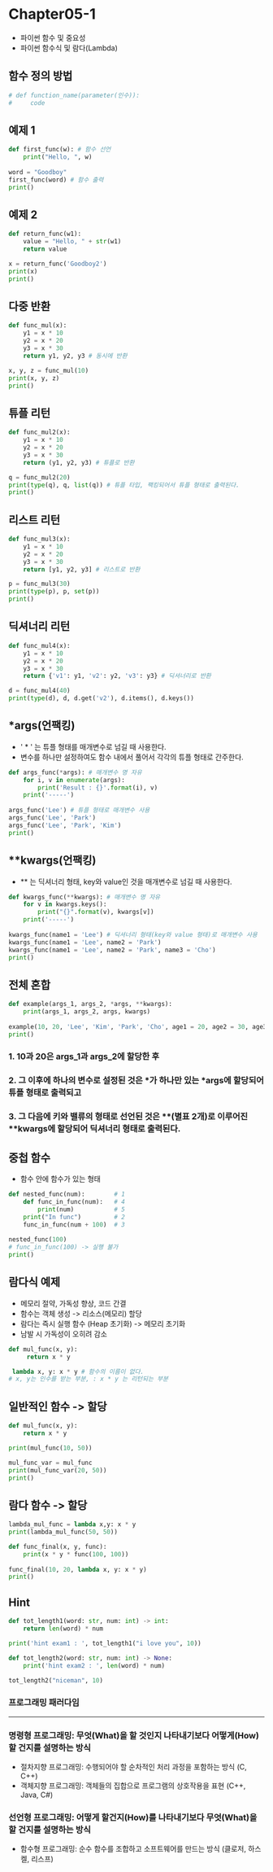 # Chapter05-1
- 파이썬 함수 및 중요성
- 파이썬 함수식 및 람다(Lambda)

## 함수 정의 방법

```python
# def function_name(parameter(인수)):
#     code
```

## 예제 1

```python
def first_func(w): # 함수 선언
    print("Hello, ", w)
    
word = "Goodboy"
first_func(word) # 함수 출력
print()
```

## 예제 2

```python
def return_func(w1):
    value = "Hello, " + str(w1)
    return value

x = return_func('Goodboy2')
print(x)
print()
```

## 다중 반환

```python
def func_mul(x):
    y1 = x * 10
    y2 = x * 20
    y3 = x * 30
    return y1, y2, y3 # 동시에 반환

x, y, z = func_mul(10)
print(x, y, z)
print()
```

## 튜플 리턴 

```python
def func_mul2(x):
    y1 = x * 10
    y2 = x * 20
    y3 = x * 30
    return (y1, y2, y3) # 튜플로 반환

q = func_mul2(20)
print(type(q), q, list(q)) # 튜플 타입, 팩킹되어서 튜플 형태로 출력된다.
print()
```

## 리스트 리턴 

```python
def func_mul3(x):
    y1 = x * 10
    y2 = x * 20
    y3 = x * 30
    return [y1, y2, y3] # 리스트로 반환

p = func_mul3(30)
print(type(p), p, set(p))
print()
```

## 딕셔너리 리턴 

```python
def func_mul4(x):
    y1 = x * 10
    y2 = x * 20
    y3 = x * 30
    return {'v1': y1, 'v2': y2, 'v3': y3} # 딕셔너리로 반환

d = func_mul4(40)
print(type(d), d, d.get('v2'), d.items(), d.keys())
```

## *args(언팩킹)
- ' * ' 는 튜플 형태를 매개변수로 넘길 때 사용한다.
- 변수를 하나만 설정하여도 함수 내에서 풀어서 각각의 튜플 형태로 간주한다.

```python
def args_func(*args): # 매개변수 명 자유
    for i, v in enumerate(args):
        print('Result : {}'.format(i), v)
    print('-----')
     
args_func('Lee') # 튜플 형태로 매개변수 사용
args_func('Lee', 'Park')
args_func('Lee', 'Park', 'Kim')
print()
```

## **kwargs(언팩킹)
- ** 는 딕셔너리 형태, key와 value인 것을 매개변수로 넘길 때 사용한다.

```python
def kwargs_func(**kwargs): # 매개변수 명 자유
    for v in kwargs.keys():
        print("{}".format(v), kwargs[v])
    print('-----')
    
kwargs_func(name1 = 'Lee') # 딕셔너리 형태(key와 value 형태)로 매개변수 사용 
kwargs_func(name1 = 'Lee', name2 = 'Park')
kwargs_func(name1 = 'Lee', name2 = 'Park', name3 = 'Cho')
print()
```

## 전체 혼합

```python
def example(args_1, args_2, *args, **kwargs):
    print(args_1, args_2, args, kwargs)
    
example(10, 20, 'Lee', 'Kim', 'Park', 'Cho', age1 = 20, age2 = 30, age3 = 40)
print()
```
### 1. 10과 20은 args_1과 args_2에 할당한 후  
### 2. 그 이후에 하나의 변수로 설정된 것은 *가 하나만 있는 *args에 할당되어 튜플 형태로 출력되고
### 3. 그 다음에 키와 밸류의 형태로 선언된 것은 **(별표 2개)로 이루어진 **kwargs에 할당되어 딕셔너리 형태로 출력된다.


## 중첩 함수
- 함수 안에 함수가 있는 형태

```python
def nested_func(num):        # 1
    def func_in_func(num):   # 4
        print(num)           # 5
    print("In func")         # 2
    func_in_func(num + 100)  # 3
    
nested_func(100)
# func_in_func(100) -> 실행 불가
print()
```

## 람다식 예제
- 메모리 절약, 가독성 향상, 코드 간결
- 함수는 객체 생성 -> 리소스(메모리) 할당
- 람다는 즉시 실행 함수 (Heap 초기화) -> 메모리 초기화
- 남발 시 가독성이 오히려 감소

```python
def mul_func(x, y):
     return x * y

 lambda x, y: x * y # 함수의 이름이 없다.
# x, y는 인수를 받는 부분, : x * y 는 리턴되는 부분
```

## 일반적인 함수 -> 할당

```python
def mul_func(x, y):
    return x * y

print(mul_func(10, 50))

mul_func_var = mul_func
print(mul_func_var(20, 50))
print()
```

## 람다 함수 -> 할당

```python
lambda_mul_func = lambda x,y: x * y
print(lambda_mul_func(50, 50))

def func_final(x, y, func):
    print(x * y * func(100, 100))
   
func_final(10, 20, lambda x, y: x * y)
print()
```

## Hint

```python
def tot_length1(word: str, num: int) -> int:
    return len(word) * num

print('hint exam1 : ', tot_length1("i love you", 10))

def tot_length2(word: str, num: int) -> None:
    print('hint exam2 : ', len(word) * num)

tot_length2("niceman", 10)
```

### 프로그래밍 패러다임
---

### 명령형 프로그래밍: 무엇(What)을 할 것인지 나타내기보다 어떻게(How) 할 건지를 설명하는 방식

- 절차지향 프로그래밍: 수행되어야 할 순차적인 처리 과정을 포함하는 방식 (C, C++)
- 객체지향 프로그래밍: 객체들의 집합으로 프로그램의 상호작용을 표현 (C++, Java, C#)

### 선언형 프로그래밍: 어떻게 할건지(How)를 나타내기보다 무엇(What)을 할 건지를 설명하는 방식

- 함수형 프로그래밍: 순수 함수를 조합하고 소프트웨어를 만드는 방식 (클로저, 하스켈, 리스프)

